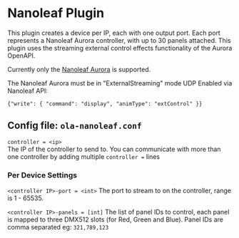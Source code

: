 Nanoleaf Plugin
============

This plugin creates a device per IP, each with one output port. Each port
represents a Nanoleaf Aurora controller, with up to 30 panels attached.
This plugin uses the streaming external control effects functionality of
the Aurora OpenAPI.

Currently only the [Nanoleaf
Aurora](https://nanoleaf.me/en/products/smarter-series/nanoleaf-light-panels-smarter-kit/)
is supported.

The Nanoleaf Aurora must be in "ExternalStreaming" mode UDP Enabled via
Nanoleaf API:

`{"write": { "command": "display", "animType": "extControl" }}`

## Config file: `ola-nanoleaf.conf`

`controller = <ip>`  
The IP of the controller to send to. You can communicate with more than
one controller by adding multiple `controller =` lines

### Per Device Settings

`<controller IP>-port = <int>`
The port to stream to on the controller, range is 1 - 65535.

`<controller IP>-panels = [int]`
The list of panel IDs to control, each panel is mapped to three DMX512
slots (for Red, Green and Blue). 
Panel IDs are comma separated eg: `321,789,123`
